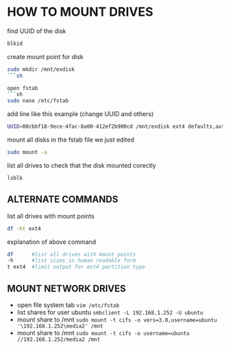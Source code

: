 # HOW TO MOUNT DRIVES

find UUID of the disk
```sh
blkid
```

create mount point for disk
```sh
sudo mkdir /mnt/exdisk
```sh

open fstab
```sh
sudo nano /etc/fstab 
```

add line like this example (change UUID and others)
```sh
UUID=00cbbf18-9ece-4fac-8a00-412ef2b900cd /mnt/exdisk ext4 defaults,auto,users,rw,nofail 0 0 
```

mount all disks in the fstab file we just edited
```sh
sudo mount -a
```

list all drives to check that the disk mounted corectly
```sh
lsblk
```

## ALTERNATE COMMANDS

list all drives with mount points
```sh
df -ht ext4
```

explanation of above command
```sh
df      #list all drives with mount points
-h      #list sizes in human readable form
t ext4  #limit output for ext4 partition type
```

## MOUNT NETWORK DRIVES
- open file system tab `vim /etc/fstab`
- list shares for user ubuntu `smbclient -L 192.168.1.252 -U ubuntu`
- mount share to /mnt `sudo mount -t cifs -o vers=3.0,username=ubuntu '\192.168.1.252\media2' /mnt`
- mount share to /mnt `sudo mount -t cifs -o username=ubuntu //192.168.1.252/media2 /mnt`
